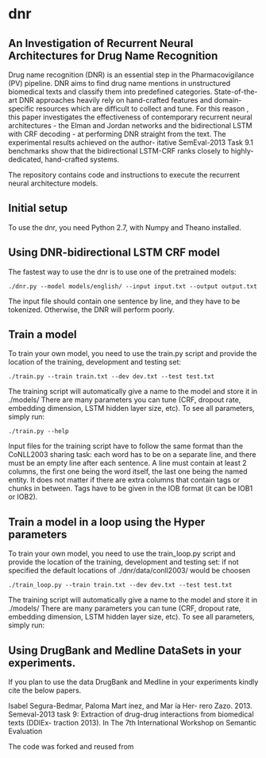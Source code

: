 # dnr
## An Investigation of Recurrent Neural Architectures for Drug Name Recognition

Drug name recognition (DNR) is an essential step in the Pharmacovigilance (PV) pipeline. DNR aims to find drug name mentions in unstructured biomedical texts and classify them into predefined categories. State-of-the-art DNR approaches heavily rely on hand-crafted features and domain-specific resources which are difficult to collect and tune. For this reason , this paper investigates the effectiveness of contemporary recurrent neural architectures - the Elman and Jordan networks and the bidirectional LSTM with CRF decoding - at performing DNR straight from the text. The experimental results achieved on the author- itative SemEval-2013 Task 9.1 benchmarks show that the bidirectional LSTM-CRF ranks closely to highly-dedicated, hand-crafted systems.

The repository contains code and instructions to execute the recurrent neural architecture models.

## Initial setup

To use the dnr, you need Python 2.7, with Numpy and Theano installed.


## Using DNR-bidirectional LSTM CRF model

The fastest way to use the dnr  is to use one of the pretrained models:

```
./dnr.py --model models/english/ --input input.txt --output output.txt
```

The input file should contain one sentence by line, and they have to be tokenized.
Otherwise, the DNR will perform poorly.


## Train a model

To train your own model, you need to use the train.py script and provide the location of the training,
development and testing set:

```
./train.py --train train.txt --dev dev.txt --test test.txt
```

The training script will automatically give a name to the model and store it in ./models/
There are many parameters you can tune (CRF, dropout rate, embedding dimension, LSTM hidden layer size, etc).
To see all parameters, simply run:

```
./train.py --help
```

Input files for the training script have to follow the same format than the CoNLL2003 sharing task:
each word has to be on a separate line, and there must be an empty line after each sentence.
 A line must contain at least 2 columns, the first one being the word itself, the last one being the named entity.
 It does not matter if there are extra columns that contain tags or chunks in between.
 Tags have to be given in the IOB format (it can be IOB1 or IOB2).


## Train a model in a loop using the Hyper parameters

To train your own model, you need to use the train_loop.py script and provide the location of the training,
development and testing set: if not specified the default locations of ./dnr/data/conll2003/ would be choosen

```
./train_loop.py --train train.txt --dev dev.txt --test test.txt
```

The training script will automatically give a name to the model and store it in ./models/
There are many parameters you can tune (CRF, dropout rate, embedding dimension, LSTM hidden layer size, etc).
To see all parameters, simply run:



## Using DrugBank and Medline DataSets in your experiments.

If you plan to use the data DrugBank and Medline  in your experiments kindly cite the below papers.

Isabel Segura-Bedmar, Paloma Mart ́ınez, and Mar ́ıa Her- rero Zazo. 2013. Semeval-2013 task 9: Extraction of drug-drug interactions from biomedical texts (DDIEx- traction 2013). In The 7th International Workshop on Semantic Evaluation



The code was forked and reused from
